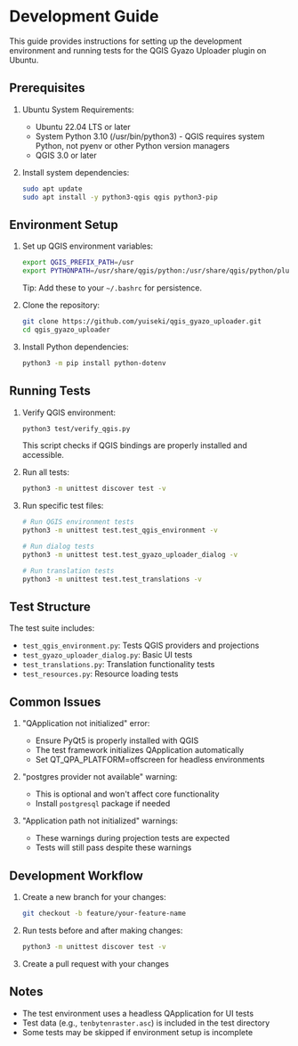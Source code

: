 # Development Guide

This guide provides instructions for setting up the development environment and running tests for the QGIS Gyazo Uploader plugin on Ubuntu.

## Prerequisites

1. Ubuntu System Requirements:
   - Ubuntu 22.04 LTS or later
   - System Python 3.10 (/usr/bin/python3) - QGIS requires system Python, not pyenv or other Python version managers
   - QGIS 3.0 or later

2. Install system dependencies:
   ```bash
   sudo apt update
   sudo apt install -y python3-qgis qgis python3-pip
   ```

## Environment Setup

1. Set up QGIS environment variables:
   ```bash
   export QGIS_PREFIX_PATH=/usr
   export PYTHONPATH=/usr/share/qgis/python:/usr/share/qgis/python/plugins:$PYTHONPATH
   ```

   Tip: Add these to your `~/.bashrc` for persistence.

2. Clone the repository:
   ```bash
   git clone https://github.com/yuiseki/qgis_gyazo_uploader.git
   cd qgis_gyazo_uploader
   ```

3. Install Python dependencies:
   ```bash
   python3 -m pip install python-dotenv
   ```

## Running Tests

1. Verify QGIS environment:
   ```bash
   python3 test/verify_qgis.py
   ```
   This script checks if QGIS bindings are properly installed and accessible.

2. Run all tests:
   ```bash
   python3 -m unittest discover test -v
   ```

3. Run specific test files:
   ```bash
   # Run QGIS environment tests
   python3 -m unittest test.test_qgis_environment -v
   
   # Run dialog tests
   python3 -m unittest test.test_gyazo_uploader_dialog -v
   
   # Run translation tests
   python3 -m unittest test.test_translations -v
   ```

## Test Structure

The test suite includes:
- `test_qgis_environment.py`: Tests QGIS providers and projections
- `test_gyazo_uploader_dialog.py`: Basic UI tests
- `test_translations.py`: Translation functionality tests
- `test_resources.py`: Resource loading tests

## Common Issues

1. "QApplication not initialized" error:
   - Ensure PyQt5 is properly installed with QGIS
   - The test framework initializes QApplication automatically
   - Set QT_QPA_PLATFORM=offscreen for headless environments

2. "postgres provider not available" warning:
   - This is optional and won't affect core functionality
   - Install `postgresql` package if needed

3. "Application path not initialized" warnings:
   - These warnings during projection tests are expected
   - Tests will still pass despite these warnings

## Development Workflow

1. Create a new branch for your changes:
   ```bash
   git checkout -b feature/your-feature-name
   ```

2. Run tests before and after making changes:
   ```bash
   python3 -m unittest discover test -v
   ```

3. Create a pull request with your changes

## Notes

- The test environment uses a headless QApplication for UI tests
- Test data (e.g., `tenbytenraster.asc`) is included in the test directory
- Some tests may be skipped if environment setup is incomplete

